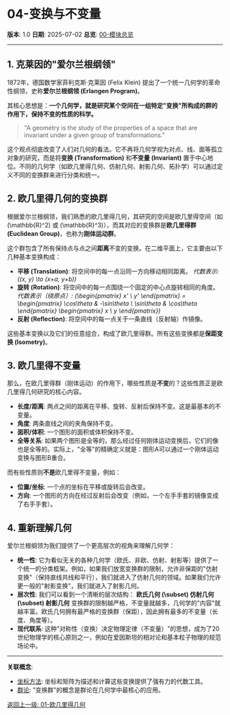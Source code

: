 # 04-变换与不变量

**版本**: 1.0
**日期**: 2025-07-02
**总览**: [00-模块总览](./00-模块总览.md)

---

## 1. 克莱因的"爱尔兰根纲领"

1872年，德国数学家菲利克斯·克莱因 (Felix Klein) 提出了一个统一几何学的革命性纲领，史称**爱尔兰根纲领 (Erlangen Program)**。

其核心思想是：**一个几何学，就是研究某个空间在一组特定"变换"所构成的群的作用下，保持不变的性质的科学。**
> "A geometry is the study of the properties of a space that are invariant under a given group of transformations."

这个观点彻底改变了人们对几何的看法。它不再将几何学视为对点、线、面等孤立对象的研究，而是将**变换 (Transformation)** 和**不变量 (Invariant)** 置于中心地位。不同的几何学（如欧几里得几何、仿射几何、射影几何、拓扑学）可以通过定义不同的变换群来进行分类和统一。

## 2. 欧几里得几何的变换群

根据爱尔兰根纲领，我们熟悉的欧几里得几何，其研究的空间是欧几里得空间（如 \(\mathbb{R}^2\) 或 \(\mathbb{R}^3\)），而其对应的变换群是**欧几里得群 (Euclidean Group)**，也称为**刚体运动群**。

这个群包含了所有保持点与点之间**距离**不变的变换。在二维平面上，它主要由以下几种基本变换构成：

- **平移 (Translation)**: 将空间中的每一点沿同一方向移动相同距离。
  *代数表示: \((x, y) \to (x+a, y+b)\)*
- **旋转 (Rotation)**: 将空间中的每一点围绕一个固定的中心点旋转相同的角度。
  *代数表示（绕原点）:
  \(\begin{pmatrix} x' \\ y' \end{pmatrix} = \begin{pmatrix} \cos\theta & -\sin\theta \\ \sin\theta & \cos\theta \end{pmatrix} \begin{pmatrix} x \\ y \end{pmatrix}\)*
- **反射 (Reflection)**: 将空间中的每一点关于一条直线（反射轴）作镜像。

这些基本变换以及它们的任意组合，构成了欧几里得群。所有这些变换都是**保距变换 (Isometry)**。

## 3. 欧几里得不变量

那么，在欧几里得群（刚体运动）的作用下，哪些性质是**不变**的？这些性质正是欧几里得几何研究的核心内容。

- **长度/距离**: 两点之间的距离在平移、旋转、反射后保持不变。这是最基本的不变量。
- **角度**: 两条直线之间的夹角保持不变。
- **面积/体积**: 一个图形的面积或体积保持不变。
- **全等关系**: 如果两个图形是全等的，那么经过任何刚体运动变换后，它们的像也是全等的。实际上，"全等"的精确定义就是：图形A可以通过一个刚体运动变换与图形B重合。

而有些性质则**不是**欧几里得不变量，例如：

- **位置/坐标**: 一个点的坐标在平移或旋转后会改变。
- **方向**: 一个图形的方向在经过反射后会改变（例如，一个左手手套的镜像变成了右手手套）。

## 4. 重新理解几何

爱尔兰根纲领为我们提供了一个更高层次的视角来理解几何学：

- **统一性**: 它为看似无关的各种几何学（欧氏、非欧、仿射、射影等）提供了一个统一的分类框架。例如，如果我们放宽变换群的限制，允许非保距的"仿射变换"（保持直线共线和平行），我们就进入了仿射几何的领域。如果我们允许更一般的"射影变换"，我们就进入了射影几何。
- **层次性**: 我们可以看到一个清晰的层次结构：
  **欧氏几何 \(\subset\) 仿射几何 \(\subset\) 射影几何**
  变换群的限制越严格，不变量就越多，几何学的"内容"就越丰富。欧氏几何拥有最严格的变换群（保距），因此拥有最多的不变量（长度、角度等）。
- **现代联系**: 这种"对称性（变换）决定物理定律（不变量）"的思想，成为了20世纪物理学的核心原则之一，例如在爱因斯坦的相对论和基本粒子物理的规范场论中。

---
**关联概念**:

- [坐标方法](./03-坐标方法.md): 坐标和矩阵为描述和计算这些变换提供了强有力的代数工具。
- [群论](../03-代数结构与理论/02-群论/00-群论总览.md): "变换群"的概念是群论在几何学中最核心的应用。

[返回上一级: 01-欧几里得几何](./00-模块总览.md)
